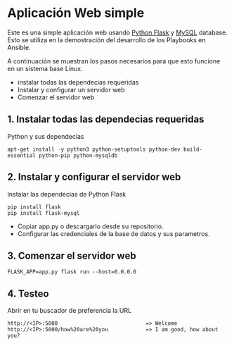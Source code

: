 # Aplicación Web simple

Este es una simple aplicación web usando [Python Flask](http://flask.pocoo.org/) y [MySQL](https://www.mysql.com/) database. 
Esto se utiliza en la demostración del desarrollo de los Playbooks en Ansible.
  
  A continuación se muestran los pasos necesarios para que esto funcione en un sistema base Linux.
  
  - instalar todas las dependecias requeridas
  - Instalar y configurar un servidor web
  - Comenzar el servidor web
   
## 1. Instalar todas las dependecias requeridas
  
  Python y sus dependecias

    apt-get install -y python3 python-setuptools python-dev build-essential python-pip python-mysqldb

   
## 2. Instalar y configurar el servidor web

Instalar las dependecias de Python Flask

    pip install flask
    pip install flask-mysql

- Copiar app.py o descargarlo desde su repositorio.
- Configurar las credenciales de la base de datos y sus parametros.

## 3. Comenzar el servidor web

    FLASK_APP=app.py flask run --host=0.0.0.0
    
## 4. Testeo

Abrir en tu buscador de preferencia la URL

    http://<IP>:5000                            => Welcome
    http://<IP>:5000/how%20are%20you            => I am good, how about you?
